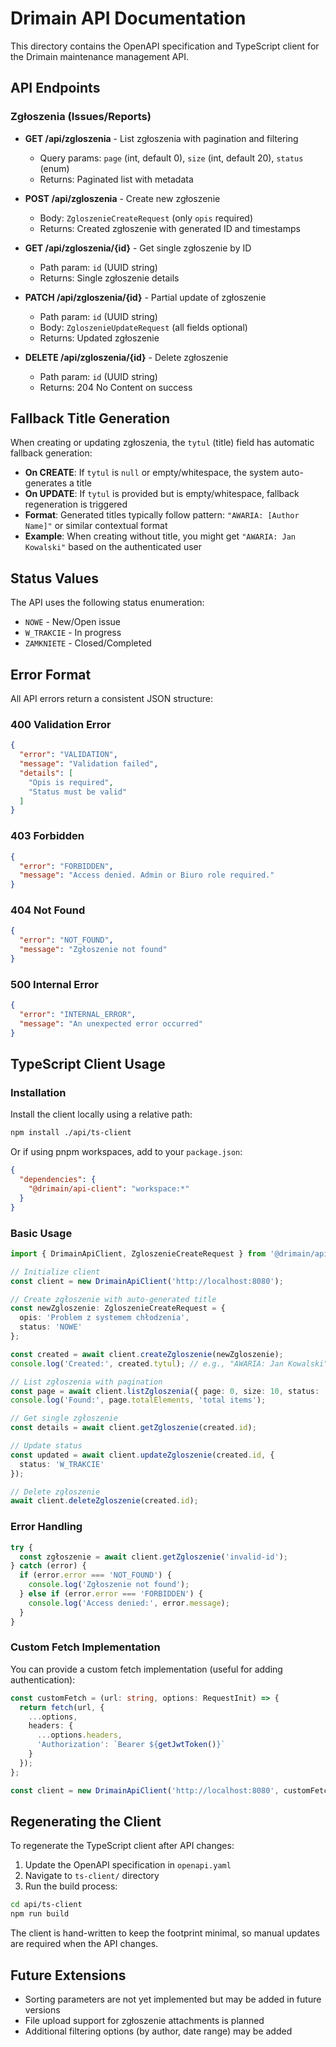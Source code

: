 # Drimain API Documentation

This directory contains the OpenAPI specification and TypeScript client for the Drimain maintenance management API.

## API Endpoints

### Zgłoszenia (Issues/Reports)

- **GET /api/zgloszenia** - List zgłoszenia with pagination and filtering
  - Query params: `page` (int, default 0), `size` (int, default 20), `status` (enum)
  - Returns: Paginated list with metadata

- **POST /api/zgloszenia** - Create new zgłoszenie  
  - Body: `ZgloszenieCreateRequest` (only `opis` required)
  - Returns: Created zgłoszenie with generated ID and timestamps

- **GET /api/zgloszenia/{id}** - Get single zgłoszenie by ID
  - Path param: `id` (UUID string)
  - Returns: Single zgłoszenie details

- **PATCH /api/zgloszenia/{id}** - Partial update of zgłoszenie
  - Path param: `id` (UUID string) 
  - Body: `ZgloszenieUpdateRequest` (all fields optional)
  - Returns: Updated zgłoszenie

- **DELETE /api/zgloszenia/{id}** - Delete zgłoszenie
  - Path param: `id` (UUID string)
  - Returns: 204 No Content on success

## Fallback Title Generation

When creating or updating zgłoszenia, the `tytul` (title) field has automatic fallback generation:

- **On CREATE**: If `tytul` is `null` or empty/whitespace, the system auto-generates a title
- **On UPDATE**: If `tytul` is provided but is empty/whitespace, fallback regeneration is triggered
- **Format**: Generated titles typically follow pattern: `"AWARIA: [Author Name]"` or similar contextual format
- **Example**: When creating without title, you might get `"AWARIA: Jan Kowalski"` based on the authenticated user

## Status Values

The API uses the following status enumeration:

- `NOWE` - New/Open issue
- `W_TRAKCIE` - In progress  
- `ZAMKNIETE` - Closed/Completed

## Error Format

All API errors return a consistent JSON structure:

### 400 Validation Error
```json
{
  "error": "VALIDATION",
  "message": "Validation failed",
  "details": [
    "Opis is required",
    "Status must be valid"
  ]
}
```

### 403 Forbidden
```json
{
  "error": "FORBIDDEN", 
  "message": "Access denied. Admin or Biuro role required."
}
```

### 404 Not Found
```json
{
  "error": "NOT_FOUND",
  "message": "Zgłoszenie not found"
}
```

### 500 Internal Error
```json
{
  "error": "INTERNAL_ERROR",
  "message": "An unexpected error occurred"
}
```

## TypeScript Client Usage

### Installation

Install the client locally using a relative path:

```bash
npm install ./api/ts-client
```

Or if using pnpm workspaces, add to your `package.json`:

```json
{
  "dependencies": {
    "@drimain/api-client": "workspace:*"
  }
}
```

### Basic Usage

```typescript
import { DrimainApiClient, ZgloszenieCreateRequest } from '@drimain/api-client';

// Initialize client
const client = new DrimainApiClient('http://localhost:8080');

// Create zgłoszenie with auto-generated title
const newZgloszenie: ZgloszenieCreateRequest = {
  opis: 'Problem z systemem chłodzenia',
  status: 'NOWE'
};

const created = await client.createZgloszenie(newZgloszenie);
console.log('Created:', created.tytul); // e.g., "AWARIA: Jan Kowalski"

// List zgłoszenia with pagination
const page = await client.listZgloszenia({ page: 0, size: 10, status: 'NOWE' });
console.log('Found:', page.totalElements, 'total items');

// Get single zgłoszenie
const details = await client.getZgloszenie(created.id);

// Update status
const updated = await client.updateZgloszenie(created.id, {
  status: 'W_TRAKCIE'
});

// Delete zgłoszenie  
await client.deleteZgloszenie(created.id);
```

### Error Handling

```typescript
try {
  const zgłoszenie = await client.getZgloszenie('invalid-id');
} catch (error) {
  if (error.error === 'NOT_FOUND') {
    console.log('Zgłoszenie not found');
  } else if (error.error === 'FORBIDDEN') {
    console.log('Access denied:', error.message);
  }
}
```

### Custom Fetch Implementation

You can provide a custom fetch implementation (useful for adding authentication):

```typescript
const customFetch = (url: string, options: RequestInit) => {
  return fetch(url, {
    ...options,
    headers: {
      ...options.headers,
      'Authorization': `Bearer ${getJwtToken()}`
    }
  });
};

const client = new DrimainApiClient('http://localhost:8080', customFetch);
```

## Regenerating the Client

To regenerate the TypeScript client after API changes:

1. Update the OpenAPI specification in `openapi.yaml`
2. Navigate to `ts-client/` directory
3. Run the build process:

```bash
cd api/ts-client
npm run build
```

The client is hand-written to keep the footprint minimal, so manual updates are required when the API changes.

## Future Extensions

- Sorting parameters are not yet implemented but may be added in future versions
- File upload support for zgłoszenie attachments is planned
- Additional filtering options (by author, date range) may be added